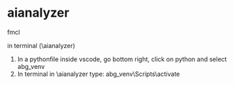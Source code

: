 # aianalyzer
fmcl

in terminal (\aianalyzer)

1) In a pythonfile inside vscode, go bottom right, click on python and select abg_venv
2) In terminal in \aianalyzer type: abg_venv\Scripts\activate
